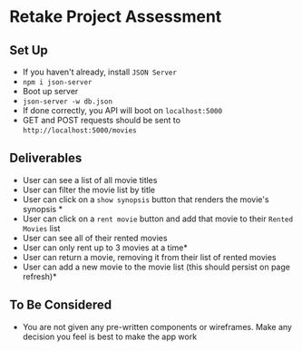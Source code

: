 # Retake Project Assessment

## Set Up

- If you haven't already, install `JSON Server`
 - `npm i json-server`
- Boot up server
 - `json-server -w db.json`
- If done correctly, you API will boot on `localhost:5000`
- GET and POST requests should be sent to `http://localhost:5000/movies`

## Deliverables

- User can see a list of all movie titles
- User can filter the movie list by title
- User can click on a `show synopsis` button that renders the movie's synopsis *
- User can click on a `rent movie` button and add that movie to their `Rented Movies` list
- User can see all of their rented movies
- User can only rent up to 3 movies at a time*
- User can return a movie, removing it from their list of rented movies
- User can add a new movie to the movie list (this should persist on page refresh)*

## To Be Considered

- You are not given any pre-written components or wireframes. Make any decision you feel is best to make the app work
